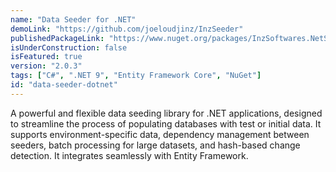 ```yaml
---
name: "Data Seeder for .NET"
demoLink: "https://github.com/joeloudjinz/InzSeeder"
publishedPackageLink: "https://www.nuget.org/packages/InzSoftwares.NetSeeder/"
isUnderConstruction: false
isFeatured: true
version: "2.0.3"
tags: ["C#", ".NET 9", "Entity Framework Core", "NuGet"]
id: "data-seeder-dotnet"
---
```


A powerful and flexible data seeding library for .NET applications, designed to streamline the process of populating databases with test or initial data. It supports environment-specific data, dependency management between seeders, batch processing for large datasets, and hash-based change detection. It integrates seamlessly with Entity Framework.